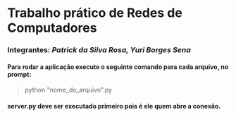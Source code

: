 # Trabalho prático de Redes de Computadores

### Integrantes: **_Patrick da Silva Rosa, Yuri Borges Sena_**

#### Para rodar a aplicação execute o seguinte comando para cada arquivo, no prompt:
> python "nome_do_arquivo".py


#### **server.py** deve ser executado primeiro pois é ele quem abre a conexão.